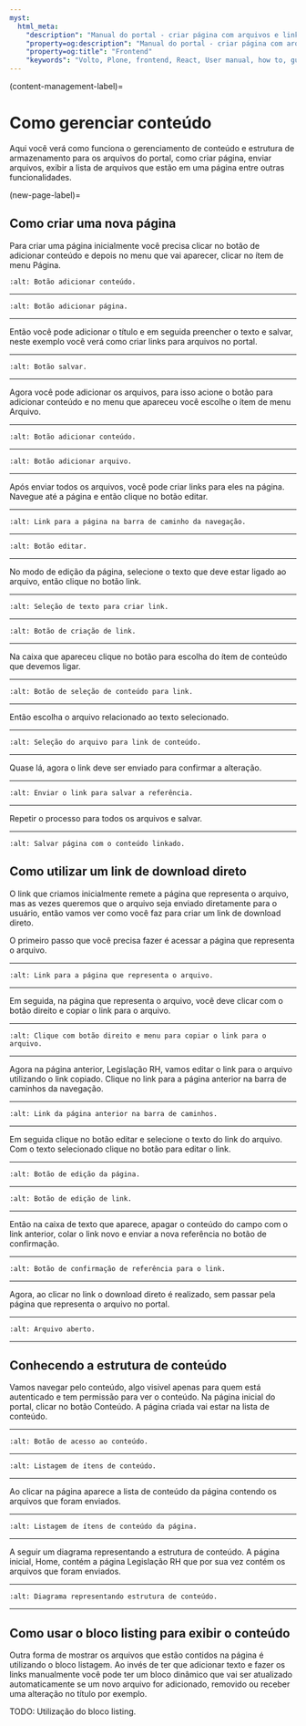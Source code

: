```yaml
---
myst:
  html_meta:
    "description": "Manual do portal - criar página com arquivos e links"
    "property=og:description": "Manual do portal - criar página com arquivos e links"
    "property=og:title": "Frontend"
    "keywords": "Volto, Plone, frontend, React, User manual, how to, guia como fazer"
---
```



(content-management-label)=

# Como gerenciar conteúdo

Aqui você verá como funciona o gerenciamento de conteúdo e estrutura de armazenamento para os arquivos do portal, como criar página, enviar arquivos, exibir a lista de arquivos que estão em uma página entre outras funcionalidades. 

(new-page-label)=

## Como criar uma nova página

Para criar uma página inicialmente você precisa clicar no botão de adicionar conteúdo e depois no menu que vai aparecer, clicar no ítem de menu Página.


```{image} ./_static/how-to/add-content-button.png
:alt: Botão adicionar conteúdo.
```

 ---

```{image} ./_static/how-to/add-page-button.png
:alt: Botão adicionar página.
```

 ---

Então você pode adicionar o título e em seguida preencher o texto e salvar, neste exemplo você verá como criar links para arquivos no portal.

 ---

```{image} ./_static/how-to/save-button.png
:alt: Botão salvar.
```

 ---

Agora você pode adicionar os arquivos, para isso acione o botão para adicionar conteúdo e no menu que apareceu você escolhe o ítem de menu Arquivo.

 ---

```{image} ./_static/how-to/add-content-button.png
:alt: Botão adicionar conteúdo.
```

 ---

```{image} ./_static/how-to/add-file-button.png
:alt: Botão adicionar arquivo.
```

 ---

Após enviar todos os arquivos, você pode criar links para eles na página. Navegue até a página e então clique no botão editar.

 ---

```{image} ./_static/how-to/link-to-parent-page-or-folder.png
:alt: Link para a página na barra de caminho da navegação.
```

 ---

```{image} ./_static/how-to/edit-button.png
:alt: Botão editar.
```

 ---

No modo de edição da página, selecione o texto que deve estar ligado ao arquivo, então clique no botão link.

 ---

```{image} ./_static/how-to/select-text-to-create-link.png
:alt: Seleção de texto para criar link.
```

 ---

```{image} ./_static/how-to/insert-link-button.png
:alt: Botão de criação de link.
```

 ---

Na caixa que apareceu clique no botão para escolha do ítem de conteúdo que devemos ligar.

 ---

```{image} ./_static/how-to/select-content-to-link-button.png
:alt: Botão de seleção de conteúdo para link.
```

 ---

Então escolha o arquivo relacionado ao texto selecionado.

 ---

```{image} ./_static/how-to/select-content-to-link-to.png
:alt: Seleção do arquivo para link de conteúdo.
```

 ---

Quase lá, agora o link deve ser enviado para confirmar a alteração.

 ---

```{image} ./_static/how-to/submit-link-button-to-save-reference.png
:alt: Enviar o link para salvar a referência.
```

 ---

Repetir o processo para todos os arquivos e salvar.

 ---

```{image} ./_static/how-to/save-page-with-linked-content-button.png
:alt: Salvar página com o conteúdo linkado.
```

## Como utilizar um link de download direto

O link que criamos inicialmente remete a página que representa o arquivo, mas as vezes queremos que o arquivo seja enviado diretamente para o usuário, então vamos ver como você faz para criar um link de download direto.

O primeiro passo que você precisa fazer é acessar a página que representa o arquivo.

 ---
```{image} ./_static/how-to/file-link.png
:alt: Link para a página que representa o arquivo.
```
 ---

Em seguida, na página que representa o arquivo, você deve clicar com o botão direito e copiar o link para o arquivo.

 ---
```{image} ./_static/how-to/right-click-copy-link.png
:alt: Clique com botão direito e menu para copiar o link para o arquivo.
```
 ---

Agora na página anterior, Legislação RH, vamos editar o link para o arquivo utilizando o link copiado. Clique no link para a página anterior na barra de caminhos da navegação.

 ---
```{image} ./_static/how-to/link-to-parent-page-or-folder.png
:alt: Link da página anterior na barra de caminhos.
```
 ---

Em seguida clique no botão editar e selecione o texto do link do arquivo. Com o texto selecionado clique no botão para editar o link.

 ---
```{image} ./_static/how-to/edit-button.png
:alt: Botão de edição da página.
```
 ---
```{image} ./_static/how-to/edit-link.png
:alt: Botão de edição de link.
```
 ---

Então na caixa de texto que aparece, apagar o conteúdo do campo com o link anterior, colar o link novo e enviar a nova referência no botão de confirmação.

 ---
```{image} ./_static/how-to/paste-new-link-and-submit.png
:alt: Botão de confirmação de referência para o link.
```
 ---

Agora, ao clicar no link o download direto é realizado, sem passar pela página que representa o arquivo no portal.

 ---
```{image} ./_static/how-to/raw-file-opened.png
:alt: Arquivo aberto.
```
 ---


## Conhecendo a estrutura de conteúdo

Vamos navegar pelo conteúdo, algo visivel apenas para quem está autenticado e tem permissão para ver o conteúdo. Na página inicial do portal, clicar no botão Conteúdo. A página criada vai estar na lista de conteúdo.

 ---

```{image} ./_static/how-to/content-button.png
:alt: Botão de acesso ao conteúdo.
```

 ---

```{image} ./_static/how-to/content-item-link.png
:alt: Listagem de ítens de conteúdo.
```

 ---

Ao clicar na página aparece a lista de conteúdo da página contendo os arquivos que foram enviados.

 ---

```{image} ./_static/how-to/page-content-list.png
:alt: Listagem de ítens de conteúdo da página.
```

 ---

A seguir um diagrama representando a estrutura de conteúdo. A página inicial, Home, contém a página Legislação RH que por sua vez contém os arquivos que foram enviados.

 ---

```{image} ./_static/how-to/content-schema.png
:alt: Diagrama representando estrutura de conteúdo.
```

 ---


## Como usar o bloco listing para exibir o conteúdo

Outra forma de mostrar os arquivos que estão contidos na página é utilizando o bloco listagem. Ao invés de ter que adicionar texto e fazer os links manualmente você pode ter um bloco dinâmico que vai ser atualizado automaticamente se um novo arquivo for adicionado, removido ou receber uma alteração no título por exemplo.


TODO: Utilização do bloco listing.